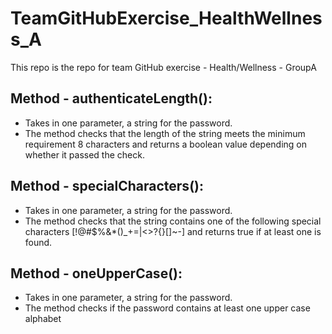 # TeamGitHubExercise_HealthWellness_A
This repo is the repo for team GitHub exercise - Health/Wellness - GroupA  
## Method - authenticateLength():
- Takes in one parameter, a string for the password.
- The method checks that the length of the string meets the minimum requirement 8 characters and returns a boolean value depending on whether it passed the check.
## Method - specialCharacters():
- Takes in one parameter, a string for the password.
- The method checks that the string contains one of the following special characters [!@#$%&*()_+=|<>?{}\[\]~-] and returns true if at least one is found.
## Method - oneUpperCase():
- Takes in one parameter, a string for the password.
- The method checks if the password contains at least one upper case alphabet
